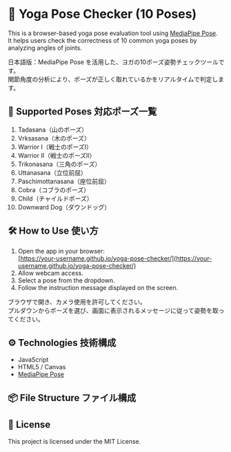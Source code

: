 # 🧘 Yoga Pose Checker (10 Poses)

This is a browser-based yoga pose evaluation tool using [MediaPipe Pose](https://google.github.io/mediapipe/solutions/pose.html).  
It helps users check the correctness of 10 common yoga poses by analyzing angles of joints.

日本語版：MediaPipe Pose を活用した、ヨガの10ポーズ姿勢チェックツールです。  
関節角度の分析により、ポーズが正しく取れているかをリアルタイムで判定します。

## 📸 Supported Poses 対応ポーズ一覧

1. Tadasana（山のポーズ）  
2. Vrksasana（木のポーズ）  
3. Warrior I（戦士のポーズⅠ）  
4. Warrior II（戦士のポーズⅡ）  
5. Trikonasana（三角のポーズ）  
6. Uttanasana（立位前屈）  
7. Paschimottanasana（座位前屈）  
8. Cobra（コブラのポーズ）  
9. Child（チャイルドポーズ）  
10. Downward Dog（ダウンドッグ）

## 🛠 How to Use 使い方

1. Open the app in your browser:  
   [https://your-username.github.io/yoga-pose-checker/](https://your-username.github.io/yoga-pose-checker/)
2. Allow webcam access.
3. Select a pose from the dropdown.
4. Follow the instruction message displayed on the screen.

ブラウザで開き、カメラ使用を許可してください。  
プルダウンからポーズを選び、画面に表示されるメッセージに従って姿勢を取ってください。

## ⚙️ Technologies 技術構成

- JavaScript
- HTML5 / Canvas
- [MediaPipe Pose](https://google.github.io/mediapipe/solutions/pose.html)

## 📦 File Structure ファイル構成


## 📄 License

This project is licensed under the MIT License.
